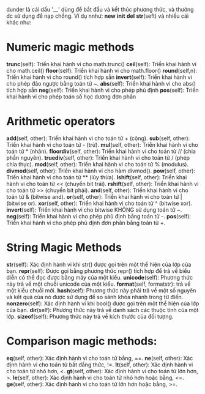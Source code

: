 dunder là cái dấu '__' dùng để bắt đầu và kết thúc phương thức, và thường dc sử dụng để nạp chồng.
Ví dụ nnhư:
__new__
__init__
__del__
__str__(seft)
và nhiều cái khác như:
# Numeric magic methods
__trunc__(self): Triển khai hành vi cho math.trunc()
__ceil__(self): Triển khai hành vi cho math.ceil()
__floor__(self): Triển khai hành vi cho math.floor()
__round__(self,n): Triển khai hành vi cho round() tích hợp sẵn
__invert__(self): Triển khai hành vi cho phép đảo ngược bằng toán tử ~.
__abs__(self): Triển khai hành vi cho abs() tích hợp sẵn
__neg__(self): Triển khai hành vi cho phép phủ định
__pos__(self): Triển khai hành vi cho phép toán số học dương đơn phân

# Arithmetic operators
__add__(self, other): Triển khai hành vi cho toán tử + (cộng).
__sub__(self, other): Triển khai hành vi cho toán tử - (trừ).
__mul__(self, other): Triển khai hành vi cho toán tử * (nhân).
__floordiv__(self, other): Triển khai hành vi cho toán tử // (chia phần nguyên).
__truediv__(self, other): Triển khai hành vi cho toán tử / (phép chia thực).
__mod__(self, other): Triển khai hành vi cho toán tử % (modulus).
__divmod__(self, other): Triển khai hành vi cho hàm divmod().
__pow__(self, other): Triển khai hành vi cho toán tử ** (lũy thừa).
__lshift__(self, other): Triển khai hành vi cho toán tử << (chuyển bit trái).
__rshift__(self, other): Triển khai hành vi cho toán tử >> (chuyển bit phải).
__and__(self, other): Triển khai hành vi cho toán tử & (bitwise and).
__or__(self, other): Triển khai hành vi cho toán tử | (bitwise or).
__xor__(self, other): Triển khai hành vi cho toán tử ^ (bitwise xor).
__invert__(self): Triển khai hành vi cho bitwise KHÔNG sử dụng toán tử ~.
__neg__(self): Triển khai hành vi cho phép phủ định bằng toán tử -.
__pos__(self): Triển khai hành vi cho phép phủ định đơn phân bằng toán tử +.


# String Magic Methods
__str__(self): Xác định hành vi khi str() được gọi trên một thể hiện của lớp của bạn.
__repr__(self): Được gọi bằng phương thức repr() tích hợp để trả về biểu diễn có thể đọc được bằng máy của một kiểu.
__unicode__(self): Phương thức này trả về một chuỗi unicode của một kiểu.
__format__(self, formatstr): trả về một kiểu chuỗi mới.
__hash__(self): Phương thức này phải trả về một số nguyên và kết quả của nó được sử dụng để so sánh khóa nhanh trong từ điển.
__nonzero__(self): Xác định hành vi khi bool() được gọi trên một thể hiện của lớp của bạn.
__dir__(self): Phương thức này trả về danh sách các thuộc tính của một lớp.
__sizeof__(self): Phương thức này trả về kích thước của đối tượng.


# Comparison magic methods:
__eq__(self, other): Xác định hành vi cho toán tử bằng, ==.
__ne__(self, other): Xác định hành vi cho toán tử bất đẳng thức, !=.
__lt__(self, other): Xác định hành vi cho toán tử nhỏ hơn, <.
__gt__(self, other): Xác định hành vi cho toán tử lớn hơn, >.
__le__(self, other): Xác định hành vi cho toán tử nhỏ hơn hoặc bằng, <=.
__ge__(self, other): Xác định hành vi cho toán tử lớn hơn hoặc bằng, >=.